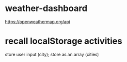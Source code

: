 # weather-dashboard
https://openweathermap.org/api
# recall localStorage activities
store user input (city);
store as an array (cities)